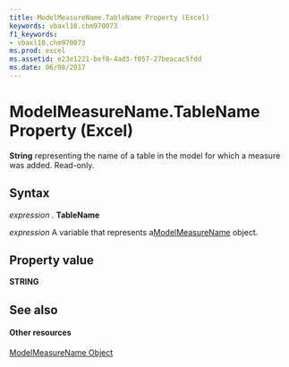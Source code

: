 ```yaml
---
title: ModelMeasureName.TableName Property (Excel)
keywords: vbaxl10.chm970073
f1_keywords:
- vbaxl10.chm970073
ms.prod: excel
ms.assetid: e23e1221-bef8-4ad3-f057-27beacac5fdd
ms.date: 06/08/2017
---
```



# ModelMeasureName.TableName Property (Excel)

 **String** representing the name of a table in the model for which a measure was added. Read-only.


## Syntax

 _expression_ . **TableName**

 _expression_ A variable that represents a[ModelMeasureName](modelmeasurename-object-excel.md) object.


## Property value

 **STRING**


## See also


#### Other resources



[ModelMeasureName Object](modelmeasurename-object-excel.md)

